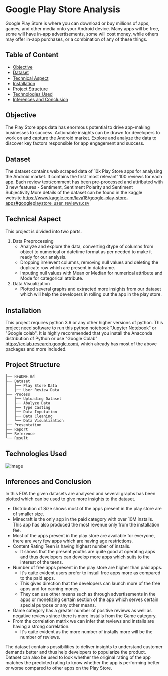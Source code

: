# Google Play Store Analysis

Google Play Store is where you can download or buy millions of apps, games, and other media onto your Android device. Many apps will be free, some will have in-app advertisements, some will cost money, while others may offer in-app purchases, or a combination of any of these things.


## Table of Content
  * [Objective](#objective)
  * [Dataset](#dataset)
  * [Technical Aspect](#technical-aspect)
  * [Installation](#installation)
  * [Project Structure](#project-structure)
  * [Technologies Used](#technologies-used)
  * [Inferences and Conclusion](#inferences-and-conclusion)

## Objective
The Play Store apps data has enormous potential to drive app-making businesses to success. Actionable insights can be drawn for developers to work on and capture the Android market. Explore and analyze the data to discover key factors responsible for app engagement and success.

## Dataset
The dataset contains web scraped data of 10k Play Store apps for analysing the Android market. It contains the first 'most relevant' 100 reviews for each app. Each review text/comment has been pre-processed and attributed with 3 new features - Sentiment, Sentiment Polarity and Sentiment Subjectivity.More details of the dataset can be found in the kaggle website.https://www.kaggle.com/lava18/google-play-store-apps#googleplaystore_user_reviews.csv

## Technical Aspect
This project is divided into two parts.
1. Data Preprocessing
      - Analyze and explore the data, converting dtype of columns from object to numerical or datetime format as per needed to make it ready for our analysis.
      - Dropping irrelevent columns, removing null values and deleting the duplicate row which are present in dataframe.
      - Imputing null values with Mean or Median for numerical attribute and Mode for categorical attribute. 
2. Data Visualization
      - Plotted several graphs and extracted more insights from our dataset which will help the developers in rolling out the app in the play store.

## Installation
This project requires python 3.6 or any other higher versions of python.
This project need software to run this python notebook "Jupyter Notebook" or "Google colab". It is highly recommended that you install the Anaconda distribution of Python or use "Google Colab" https://colab.research.google.com/, which already has most of the above packages and more included.
 

## Project Structure
```
├── README.md
├── Dataset 
│   ├── Play Store Data
│   ├── User Review Data
├── Process 
│   ├── Uploading Dataset 
│   ├── Abalyze Data
│   ├── Type Casting
│   ├── Data Imputation
│   ├── Data Cleaning
│   └── Data Visualization
├── Presentation
├── Report
├── Reference 
└── Result
```

## Technologies Used
![image](https://user-images.githubusercontent.com/112171582/194882226-134ead9a-cb1c-4762-80bc-eee7472b037f.png)

## Inferences and Conclusion
In this EDA the given datasets are analysed and several graphs has been plotted which can be used to give more insights to the dataset.

* Distribution of Size shows most of the apps present in the play store are of smaller size.
* Minecraft is the only app in the paid category with over 10M installs. This app has also produced the most revenue only from the installation fee.
* Most of the apps present in the play store are available for everyone, there are very few apps which are having age restrictions.
* Content Rating Teen is having highest number of installs.
     - It shows that the present youths are quite good at operating apps and thus developers can develop more apps which suits to the interest of the teens.
* Number of free apps present in the play store are higher than paid apps.
     - It's quite evident users prefer to install free apps more as compared to the paid apps.
     - This gives direction that the developers can launch more of the free apps and for earning money.
     - They can use other means such as through advertisements in the apps or monetizing certain section of the app which serves certain special purpose or any other means.
* Game category has a greater number of positive reviews as well as negative reviews since there is more installs from the Game category.
* From the correlation matrix we can infer that reviews and installs are having a strong correlation.
     - It's quite evident as the more number of installs more will be the number of reviews.


The dataset contains possibilities to deliver insights to understand customer demands better and thus help developers to popularize the product. Dataset can also be used to look whether the original rating of the app matches the predicted rating to know whether the app is performing better or worse compared to other apps on the Play Store.


